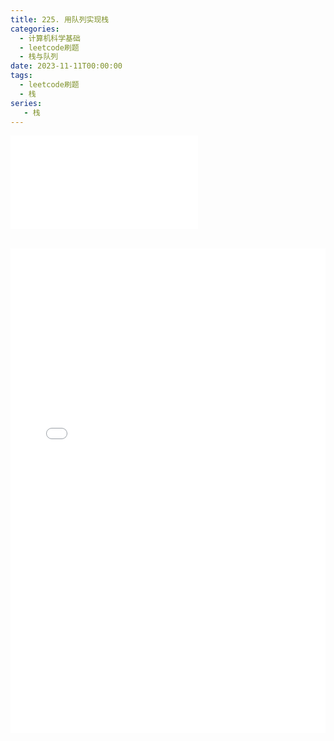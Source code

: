 ```yaml
---
title: 225. 用队列实现栈
categories:
  - 计算机科学基础
  - leetcode刷题
  - 栈与队列
date: 2023-11-11T00:00:00
tags:
  - leetcode刷题
  - 栈
series:
   - 栈
---
```


![](/images/posts/leetcode225用队列实现栈_231112_121528.pdf)

<div>
  <iframe src="/pdfjs/web/viewer.html?file=/images/posts/leetcode225用队列实现栈_231112_121528.pdf" width="100%" height="775px" frameborder="0"></iframe>
</div>